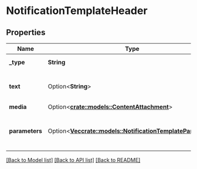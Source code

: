 # NotificationTemplateHeader

## Properties

Name | Type | Description | Notes
------------ | ------------- | ------------- | -------------
**_type** | **String** | Template header type. | 
**text** | Option<**String**> | Header text. For WhatsApp, ignored. | [optional]
**media** | Option<[**crate::models::ContentAttachment**](ContentAttachment.md)> |  | [optional]
**parameters** | Option<[**Vec<crate::models::NotificationTemplateParameter>**](NotificationTemplateParameter.md)> | Template parameters for placeholders in template. | [optional]

[[Back to Model list]](../README.md#documentation-for-models) [[Back to API list]](../README.md#documentation-for-api-endpoints) [[Back to README]](../README.md)


